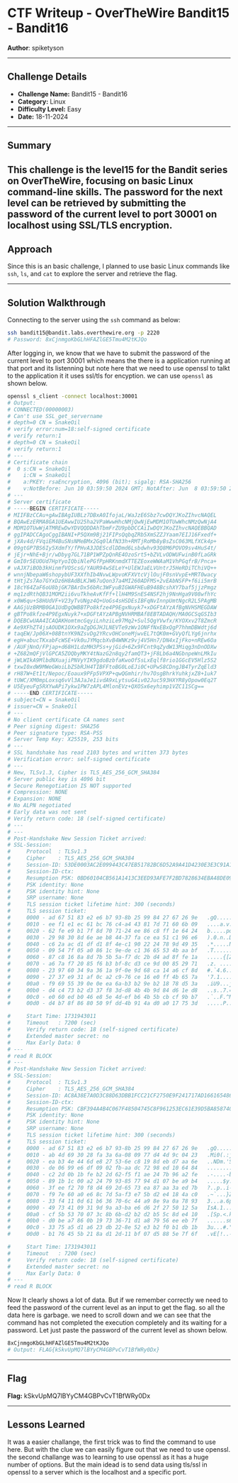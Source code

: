 # CTF Writeup - **OverTheWire Bandit15 - Bandit16**

**Author**: spiketyson  

---

## Challenge Details

- **Challenge Name:** Bandit15 - Bandit16
- **Category:** Linux
- **Difficulty Level:** Easy
- **Date:** 18-11-2024

---

## Summary

This challenge is the level15 for the Bandit series on OverTheWire, focusing on basic Linux command-line skills. The password for the next level can be retrieved by submitting the password of the current level to port 30001 on localhost using SSL/TLS encryption.
---

## Approach

Since this is an basic challenge, I planned to use basic Linux commands like `ssh`, `ls`, and `cat` to explore the server and retrieve the flag.

---

## Solution Walkthrough

Connecting to the server using the `ssh` command as below:

```bash
ssh bandit15@bandit.labs.overthewire.org -p 2220
# Password: 8xCjnmgoKbGLhHFAZlGE5Tmu4M2tKJQo
```

After logging in, we know that we have to submit the password of the current level to port 30001 which means the there is a application running at that port and its listenning but note here that we need to use openssl to talkt to the application it it uses ssl/tls for encyption. we can use `openssl` as shown below. 

```bash
openssl s_client -connect localhost:30001
# Output:
# CONNECTED(00000003)
# Can't use SSL_get_servername
# depth=0 CN = SnakeOil
# verify error:num=18:self-signed certificate
# verify return:1
# depth=0 CN = SnakeOil
# verify return:1
# ---
# Certificate chain
#  0 s:CN = SnakeOil
#    i:CN = SnakeOil
#    a:PKEY: rsaEncryption, 4096 (bit); sigalg: RSA-SHA256
#    v:NotBefore: Jun 10 03:59:50 2024 GMT; NotAfter: Jun  8 03:59:50 2034 GMT
# ---
# Server certificate
# -----BEGIN CERTIFICATE-----
# MIIFBzCCAu+gAwIBAgIUBLz7DBxA0IfojaL/WaJzE6Sbz7cwDQYJKoZIhvcNAQEL
# BQAwEzERMA8GA1UEAwwIU25ha2VPaWwwHhcNMjQwNjEwMDM1OTUwWhcNMzQwNjA4
# MDM1OTUwWjATMREwDwYDVQQDDAhTbmFrZU9pbDCCAiIwDQYJKoZIhvcNAQEBBQAD
# ggIPADCCAgoCggIBANI+P5QXm9Bj21FIPsQqbqZRb5XmSZZJYaam7EIJ16Fxedf+
# jXAv4d/FVqiEM4BuSNsNMeBMx2Gq0lAfN33h+RMTjRoMb8yBsZsC063MLfXCk4p+
# 09gtGP7BS6Iy5XdmfY/fPHvA3JDEScdlDDmd6Lsbdwhv93Q8M6POVO9sv4HuS4t/
# jEjr+NhE+Bjr/wDbyg7GL71BP1WPZpQnRE4OzoSrt5+bZVLvODWUFwinB0fLaGRk
# GmI0r5EUOUd7HpYyoIQbiNlePGfPpHRKnmdXTTEZEoxeWWAaM1VhPGqfrB/Pnca+
# vAJX7iBOb3kHinmfVOScsG/YAUR94wSELeY+UlEWJaELVUntrJ5HeRDiTChiVQ++
# wnnjNbepaW6shopybUF3XXfhIb4NvwLWpvoKFXVtcVjlOujF0snVvpE+MRT0wacy
# tHtjZs7Ao7GYxDz6H8AdBLKJW67uQon37a4MI260ADFMS+2vEAbNSFP+f6ii5mrB
# 18cY64ZaF6oU8bjGK7BArDx56bRc3WFyuBIGWAFHEuB948BcshXY7baf5jjzPmgz
# mq1zdRthQB31MOM2ii6vuTkheAvKfFf+llH4M9SnES4NSF2hj9NnHga9V08wfhYc
# x0W6qu+S8HUdVF+V23yTvUNgz4Q+UoGs4sHSDEsIBFqNvInnpUmtNgcR2L5PAgMB
# AAGjUzBRMB0GA1UdDgQWBBTPo8kfze4P9EgxNuyk7+xDGFtAYzAfBgNVHSMEGDAW
# gBTPo8kfze4P9EgxNuyk7+xDGFtAYzAPBgNVHRMBAf8EBTADAQH/MA0GCSqGSIb3
# DQEBCwUAA4ICAQAKHomtmcGqyiLnhziLe97Mq2+Sul5QgYVwfx/KYOXxv2T8ZmcR
# Ae9XFhZT4jsAOUDK1OXx9aZgDGJHJLNEVTe9zWv1ONFfNxEBxQgP7hhmDBWdtj6d
# taqEW/Jp06X+08BtnYK9NZsvDg2YRcvOHConeMjwvEL7tQK0m+GVyQfLYg6jnrhx
# egH+abucTKxabFcWSE+Vk0uJYMqcbXvB4WNKz9vj4V5Hn7/DN4xIjFko+nREw6Oa
# /AUFjNnO/FPjap+d68H1LdzMH3PSs+yjGid+6Zx9FCnt9qZydW13Miqg3nDnODXw
# +Z682mQFjVlGPCA5ZOQbyMKY4tNazG2n8qy2famQT3+jF8Lb6a4NGbnpeWnLMkIu
# jWLWIkA9MlbdNXuajiPNVyYIK9gdoBzbfaKwoOfSsLxEqlf8rio1GGcEV5Hlz5S2
# txwI0xdW9MWeGWoiLbZSbRJH4TIBFFtoBG0LoEJi0C+UPwS8CDngJB4TyrZqEld3
# rH87W+Et1t/Nepoc/Eoaux9PFp5VPXP+qwQGmhir/hv7OsgBhrkYuhkjxZ8+1uk7
# tUWC/XM0mpLoxsq6vVl3AJaJe1ivdA9xLytsuG4iv02Juc593HXYR8yOpow0Eq2T
# U5EyeuFg5RXYwAPi7ykw1PW7zAPL4MlonEVz+QXOSx6eyhimp1VZC11SCg==
# -----END CERTIFICATE-----
# subject=CN = SnakeOil
# issuer=CN = SnakeOil
# ---
# No client certificate CA names sent
# Peer signing digest: SHA256
# Peer signature type: RSA-PSS
# Server Temp Key: X25519, 253 bits
# ---
# SSL handshake has read 2103 bytes and written 373 bytes
# Verification error: self-signed certificate
# ---
# New, TLSv1.3, Cipher is TLS_AES_256_GCM_SHA384
# Server public key is 4096 bit
# Secure Renegotiation IS NOT supported
# Compression: NONE
# Expansion: NONE
# No ALPN negotiated
# Early data was not sent
# Verify return code: 18 (self-signed certificate)
# ---
# ---
# Post-Handshake New Session Ticket arrived:
# SSL-Session:
#     Protocol  : TLSv1.3
#     Cipher    : TLS_AES_256_GCM_SHA384
#     Session-ID: 53DE0003AC2E099443C47EB51782BC6D52A9A41D4230E3E3C91A13D30E43A01A     
#     Session-ID-ctx:
#     Resumption PSK: 0BD60104CB561A1413C3EED93AFE7F2BD7828634EBA48DE09BBC08C27AE3B940D71CA255B83695497D958D8298199EE0
#     PSK identity: None
#     PSK identity hint: None
#     SRP username: None
#     TLS session ticket lifetime hint: 300 (seconds)
#     TLS session ticket:
#     0000 - ad 67 51 83 e2 e6 b7 93-8b 25 99 84 27 67 26 9e   .gQ......%..'g&.        
#     0010 - ee f1 e1 ec 61 bc 76 c4-a4 43 81 7d 71 60 6b 09   ....a.v..C.}q`k.        
#     0020 - 62 fe e9 b1 7f 8d 70 71-24 ee 86 c8 ff 1e 64 24   b.....pq$.....d$        
#     0030 - 29 98 30 8d 6e ae b8 44-37 fa ce ea 51 c1 96 e6   ).0.n..D7...Q...        
#     0040 - c6 2a ac d1 df d1 8f 4e-c1 90 22 24 78 9d 49 35   .*.....N.."$x.I5        
#     0050 - 09 54 7f 05 a0 86 1c 9e-de c1 36 65 53 4b aa bf   .T........6eSK..        
#     0060 - 87 c8 16 8a 8d 7b 5b 5a-f7 dc 2b d4 ad 8f fe 1a   .....{[Z..+.....        
#     0070 - a6 7a f7 20 85 f6 b3 bf-8c d3 ce 9d 00 85 29 71   .z. ..........)q        
#     0080 - 23 97 60 34 9a 36 1a 9f-0e 9d 68 ca 14 a6 cf 8d   #.`4.6....h.....        
#     0090 - 27 37 e9 31 af 0c a2 c9-76 ce 16 e0 ff 4b 65 7a   '7.1....v....Kez        
#     00a0 - f9 69 55 39 0e 0e ea 6a-b3 b2 9e b2 18 78 d5 3a   .iU9...j.....x.:        
#     00b0 - d4 c4 73 b2 d3 37 f8 3d-d8 4b 4b 9d 84 d6 1e d8   ..s..7.=.KK.....        
#     00c0 - e0 60 ed b0 46 e8 5e 4d-ef b6 4b 5b cb cf 9b b7   .`..F.^M..K[....        
#     00d0 - d4 b7 8f 86 80 50 9f dd-4b 91 4a d0 a0 17 75 3d   .....P..K.J...u=        

#     Start Time: 1731943011
#     Timeout   : 7200 (sec)
#     Verify return code: 18 (self-signed certificate)
#     Extended master secret: no
#     Max Early Data: 0
# ---
# read R BLOCK
# ---
# Post-Handshake New Session Ticket arrived:
# SSL-Session:
#     Protocol  : TLSv1.3
#     Cipher    : TLS_AES_256_GCM_SHA384
#     Session-ID: AC8A38E7A0D3C88D63DBB1FCC21CF2750E9F241717AD1661654865D685F4BDCC     
#     Session-ID-ctx:
#     Resumption PSK: CBF394A4B4C067F48504745C8F961253EC61E39D5BA858740B0B886E0885E536D9C8E9CCC5FBCEEEA4F67B3A1E07C6A7
#     PSK identity: None
#     PSK identity hint: None
#     SRP username: None
#     TLS session ticket lifetime hint: 300 (seconds)
#     TLS session ticket:
#     0000 - ad 67 51 83 e2 e6 b7 93-8b 25 99 84 27 67 26 9e   .gQ......%..'g&.        
#     0010 - ab 4d 69 30 28 fa 3a 6a-08 09 77 d4 4d 9c 04 23   .Mi0(.:j..w.M..#        
#     0020 - ea b3 4e 44 6d e8 27 53-6e c8 19 8d eb d7 aa 6e   ..NDm.'Sn......n        
#     0030 - de 06 99 e6 df 09 02 fb-aa dc 72 98 ed 10 64 84   ..........r...d.        
#     0040 - c2 2d 0b 1b fe b2 2d 62-f5 f1 ae 24 7b 96 a2 fe   .-....-b...${...        
#     0050 - 89 1b 1c 00 a2 24 79 93-85 77 94 d1 07 be a9 b4   .....$y..w......        
#     0060 - 3f ee f2 70 f8 d4 69 2d-65 73 ea 87 aa 3a ed 7b   ?..p..i-es...:.{        
#     0070 - f9 7e 60 a0 e6 8c 7d 5a-f3 e7 5b d2 e4 18 4a c0   .~`...}Z..[...J.        
#     0080 - 33 f4 11 0d 61 b6 36 70-6c 44 a9 8e 9a 0a 78 93   3...a.6plD....x.        
#     0090 - 49 73 41 09 31 9d 9a a3-ba e6 d6 2f 27 50 12 5a   IsA.1....../'P.Z        
#     00a0 - cf 5b 53 70 07 3c 8b 6b-d2 b2 d2 b5 5c 8d e4 10   .[Sp.<.k....\...        
#     00b0 - d0 be a7 86 0b 19 73 36-71 d1 a8 79 56 ee eb 7f   ......s6q..yV...        
#     00c0 - 33 75 a5 d1 a6 23 db 22-8e 52 e3 b2 f0 b1 db 1b   3u...#.".R......        
#     00d0 - b1 76 45 5b 21 8a d1 2d-11 bf 07 d5 88 5e 7f 6f   .vE[!..-.....^.o        

#     Start Time: 1731943011
#     Timeout   : 7200 (sec)
#     Verify return code: 18 (self-signed certificate)
#     Extended master secret: no
#     Max Early Data: 0
# ---
# read R BLOCK

```

Now It clearly shows a lot of data. But if we remember correctly we need to feed the password of the current level as an input to get the flag. so all the data here is garbage. we need to scroll down and we can see that the command has not completed the execution completely and its waiting for a password. Let just paste the password of the current level as shown below.

```bash
8xCjnmgoKbGLhHFAZlGE5Tmu4M2tKJQo
# Output: FLAG{kSkvUpMQ7lBYyCM4GBPvCvT1BfWRy0Dx}
```
---

## Flag

**Flag:** kSkvUpMQ7lBYyCM4GBPvCvT1BfWRy0Dx

---

## Lessons Learned

It was a easier challange, the first trick was to find the command to use here. But with the clue we can easily figure out that we need to use openssl. the second challange was to learning to use openssl as it has a huge number of options. But the main idead is to send data using tls/ssl in openssl to a server which is the localhost and a specific port.